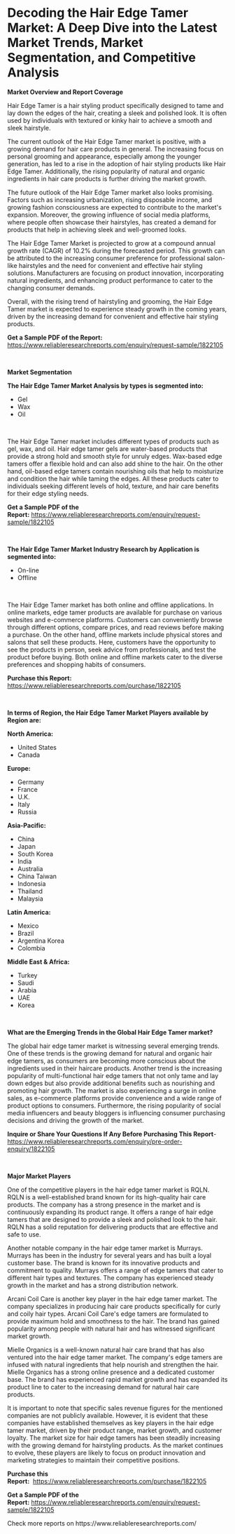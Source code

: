 <p><h1>Decoding the Hair Edge Tamer Market: A Deep Dive into the Latest Market Trends, Market Segmentation, and Competitive Analysis</h1></p><p><strong>Market Overview and Report Coverage</strong></p>
<p><p>Hair Edge Tamer is a hair styling product specifically designed to tame and lay down the edges of the hair, creating a sleek and polished look. It is often used by individuals with textured or kinky hair to achieve a smooth and sleek hairstyle.</p><p>The current outlook of the Hair Edge Tamer market is positive, with a growing demand for hair care products in general. The increasing focus on personal grooming and appearance, especially among the younger generation, has led to a rise in the adoption of hair styling products like Hair Edge Tamer. Additionally, the rising popularity of natural and organic ingredients in hair care products is further driving the market growth.</p><p>The future outlook of the Hair Edge Tamer market also looks promising. Factors such as increasing urbanization, rising disposable income, and growing fashion consciousness are expected to contribute to the market's expansion. Moreover, the growing influence of social media platforms, where people often showcase their hairstyles, has created a demand for products that help in achieving sleek and well-groomed looks.</p><p>The Hair Edge Tamer Market is projected to grow at a compound annual growth rate (CAGR) of 10.2% during the forecasted period. This growth can be attributed to the increasing consumer preference for professional salon-like hairstyles and the need for convenient and effective hair styling solutions. Manufacturers are focusing on product innovation, incorporating natural ingredients, and enhancing product performance to cater to the changing consumer demands.</p><p>Overall, with the rising trend of hairstyling and grooming, the Hair Edge Tamer market is expected to experience steady growth in the coming years, driven by the increasing demand for convenient and effective hair styling products.</p></p>
<p><strong>Get a Sample PDF of the Report:</strong> <a href="https://www.reliableresearchreports.com/enquiry/request-sample/1822105">https://www.reliableresearchreports.com/enquiry/request-sample/1822105</a></p>
<p>&nbsp;</p>
<p><strong>Market Segmentation</strong></p>
<p><strong>The Hair Edge Tamer Market Analysis by types is segmented into:</strong></p>
<p><ul><li>Gel</li><li>Wax</li><li>Oil</li></ul></p>
<p>&nbsp;</p>
<p><p>The Hair Edge Tamer market includes different types of products such as gel, wax, and oil. Hair edge tamer gels are water-based products that provide a strong hold and smooth style for unruly edges. Wax-based edge tamers offer a flexible hold and can also add shine to the hair. On the other hand, oil-based edge tamers contain nourishing oils that help to moisturize and condition the hair while taming the edges. All these products cater to individuals seeking different levels of hold, texture, and hair care benefits for their edge styling needs.</p></p>
<p><strong>Get a Sample PDF of the Report:</strong>&nbsp;<a href="https://www.reliableresearchreports.com/enquiry/request-sample/1822105">https://www.reliableresearchreports.com/enquiry/request-sample/1822105</a></p>
<p>&nbsp;</p>
<p><strong>The Hair Edge Tamer Market Industry Research by Application is segmented into:</strong></p>
<p><ul><li>On-line</li><li>Offline</li></ul></p>
<p>&nbsp;</p>
<p><p>The Hair Edge Tamer market has both online and offline applications. In online markets, edge tamer products are available for purchase on various websites and e-commerce platforms. Customers can conveniently browse through different options, compare prices, and read reviews before making a purchase. On the other hand, offline markets include physical stores and salons that sell these products. Here, customers have the opportunity to see the products in person, seek advice from professionals, and test the product before buying. Both online and offline markets cater to the diverse preferences and shopping habits of consumers.</p></p>
<p><strong>Purchase this Report:</strong>&nbsp; <a href="https://www.reliableresearchreports.com/purchase/1822105">https://www.reliableresearchreports.com/purchase/1822105</a></p>
<p>&nbsp;</p>
<p><strong>In terms of Region, the Hair Edge Tamer Market Players available by Region are:</strong></p>
<p>
    <p> <strong> North America: </strong>
        <ul>
            <li>United States</li>
            <li>Canada</li>
        </ul>
        </p> 
    <p> <strong> Europe: </strong>
        <ul>
            <li>Germany</li>
            <li>France</li>
            <li>U.K.</li>
            <li>Italy</li>
            <li>Russia</li>
        </ul>
        </p> 
    <p> <strong> Asia-Pacific: </strong>
        <ul>
            <li>China</li>
            <li>Japan</li>
            <li>South Korea</li>
            <li>India</li>
            <li>Australia</li>
            <li>China Taiwan</li>
            <li>Indonesia</li>
            <li>Thailand</li>
            <li>Malaysia</li>
        </ul>
        </p> 
    <p> <strong> Latin America: </strong>
        <ul>
            <li>Mexico</li>
            <li>Brazil</li>
            <li>Argentina Korea</li>
            <li>Colombia</li>
        </ul>
        </p> 
    <p> <strong> Middle East & Africa: </strong>
        <ul>
            <li>Turkey</li>
            <li>Saudi</li>
            <li>Arabia</li>
            <li>UAE</li>
            <li>Korea</li>
        </ul>
    </p>
    </p>
<p>&nbsp;</p>
<p><strong>What are the Emerging Trends in the Global Hair Edge Tamer market?</strong></p>
<p><p>The global hair edge tamer market is witnessing several emerging trends. One of these trends is the growing demand for natural and organic hair edge tamers, as consumers are becoming more conscious about the ingredients used in their haircare products. Another trend is the increasing popularity of multi-functional hair edge tamers that not only tame and lay down edges but also provide additional benefits such as nourishing and promoting hair growth. The market is also experiencing a surge in online sales, as e-commerce platforms provide convenience and a wide range of product options to consumers. Furthermore, the rising popularity of social media influencers and beauty bloggers is influencing consumer purchasing decisions and driving the growth of the market.</p></p>
<p><strong>Inquire or Share Your Questions If Any Before Purchasing This Report</strong>- <a href="https://www.reliableresearchreports.com/enquiry/pre-order-enquiry/1822105">https://www.reliableresearchreports.com/enquiry/pre-order-enquiry/1822105</a></p>
<p>&nbsp;</p>
<p><strong>Major Market Players</strong></p>
<p><p>One of the competitive players in the hair edge tamer market is RQLN. RQLN is a well-established brand known for its high-quality hair care products. The company has a strong presence in the market and is continuously expanding its product range. It offers a range of hair edge tamers that are designed to provide a sleek and polished look to the hair. RQLN has a solid reputation for delivering products that are effective and safe to use.</p><p>Another notable company in the hair edge tamer market is Murrays. Murrays has been in the industry for several years and has built a loyal customer base. The brand is known for its innovative products and commitment to quality. Murrays offers a range of edge tamers that cater to different hair types and textures. The company has experienced steady growth in the market and has a strong distribution network.</p><p>Arcani Coil Care is another key player in the hair edge tamer market. The company specializes in producing hair care products specifically for curly and coily hair types. Arcani Coil Care's edge tamers are formulated to provide maximum hold and smoothness to the hair. The brand has gained popularity among people with natural hair and has witnessed significant market growth.</p><p>Mielle Organics is a well-known natural hair care brand that has also ventured into the hair edge tamer market. The company's edge tamers are infused with natural ingredients that help nourish and strengthen the hair. Mielle Organics has a strong online presence and a dedicated customer base. The brand has experienced rapid market growth and has expanded its product line to cater to the increasing demand for natural hair care products.</p><p>It is important to note that specific sales revenue figures for the mentioned companies are not publicly available. However, it is evident that these companies have established themselves as key players in the hair edge tamer market, driven by their product range, market growth, and customer loyalty. The market size for hair edge tamers has been steadily increasing with the growing demand for hairstyling products. As the market continues to evolve, these players are likely to focus on product innovation and marketing strategies to maintain their competitive positions.</p></p>
<p><strong>Purchase this Report:</strong>&nbsp;&nbsp;<a href="https://www.reliableresearchreports.com/purchase/1822105">https://www.reliableresearchreports.com/purchase/1822105</a></p>
<p></p>
<p><strong>Get a Sample PDF of the Report:</strong>&nbsp;<a href="https://www.reliableresearchreports.com/enquiry/request-sample/1822105">https://www.reliableresearchreports.com/enquiry/request-sample/1822105</a></p>
<p>Check more reports on https://www.reliableresearchreports.com/</p>